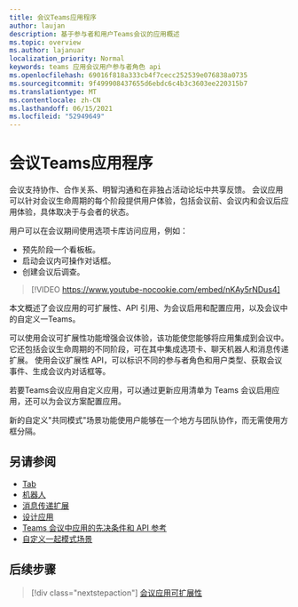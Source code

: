 ```yaml
---
title: 会议Teams应用程序
author: laujan
description: 基于参与者和用户Teams会议的应用概述
ms.topic: overview
ms.author: lajanuar
localization_priority: Normal
keywords: teams 应用会议用户参与者角色 api
ms.openlocfilehash: 69016f818a333cb4f7cecc252539e076838a0735
ms.sourcegitcommit: 9f499908437655d6ebdc6c4b3c3603ee220315b7
ms.translationtype: MT
ms.contentlocale: zh-CN
ms.lasthandoff: 06/15/2021
ms.locfileid: "52949649"
---
```

# <a name="apps-for-teams-meetings"></a>会议Teams应用程序

会议支持协作、合作关系、明智沟通和在非独占活动论坛中共享反馈。 会议应用可以针对会议生命周期的每个阶段提供用户体验，包括会议前、会议内和会议后应用体验，具体取决于与会者的状态。

用户可以在会议期间使用选项卡库访问应用，例如：

* 预先阶段一个看板板。
* 启动会议内可操作对话框。
* 创建会议后调查。

> [!VIDEO https://www.youtube-nocookie.com/embed/nKAy5rNDus4]

本文概述了会议应用的可扩展性、API 引用、为会议启用和配置应用，以及会议中的自定义一Teams。

可以使用会议可扩展性功能增强会议体验，该功能使您能够将应用集成到会议中。 它还包括会议生命周期的不同阶段，可在其中集成选项卡、聊天机器人和消息传递扩展。 使用会议扩展性 API，可以标识不同的参与者角色和用户类型、获取会议事件、生成会议内对话框等。

若要Teams会议应用自定义应用，可以通过更新应用清单为 Teams 会议启用应用，还可以为会议方案配置应用。

新的自定义"共同模式"场景功能使用户能够在一个地方与团队协作，而无需使用方框分隔。

## <a name="see-also"></a>另请参阅

* [Tab](../tabs/what-are-tabs.md#understand-how-tabs-work)
* [机器人](../bots/what-are-bots.md)
* [消息传递扩展](../messaging-extensions/what-are-messaging-extensions.md)
* [设计应用](../apps-in-teams-meetings/design/designing-apps-in-meetings.md)
* [Teams 会议中应用的先决条件和 API 参考](create-apps-for-teams-meetings.md)
* [自定义一起模式场景](~/apps-in-teams-meetings/teams-together-mode.md)

## <a name="next-step"></a>后续步骤

> [!div class="nextstepaction"]
> [会议应用可扩展性](meeting-app-extensibility.md)
